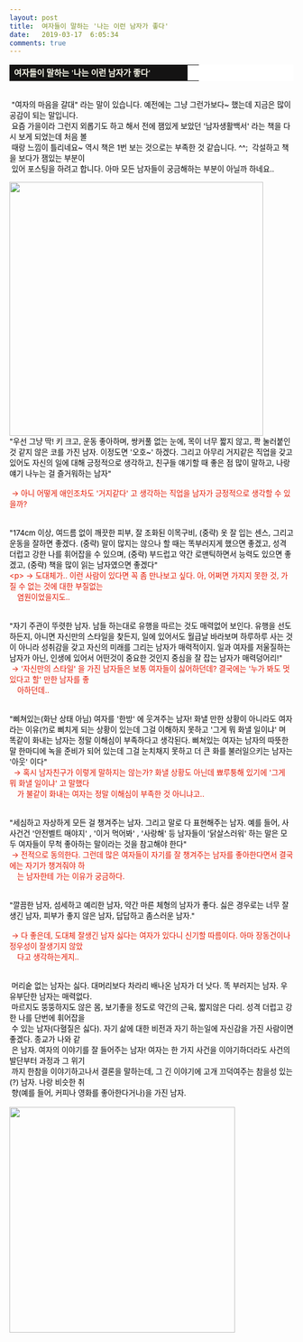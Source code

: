```yaml
---
layout: post
title:  여자들이 말하는 '나는 이런 남자가 좋다'
date:   2019-03-17  6:05:34
comments: true
---
```




<table width="99%" bgcolor="#ffffff" cellspacing="1" cellpadding="2"><tbody><tr><td width="300" bgcolor="#141313" style-="border-bottom:#141313 1px solid; border-left:#141313 1px solid; border-top:#141313 1px solid; &#13;&#10;border-right:#141313 1px solid"><span style="color: rgb(0, 0, 0); font-family: 맑은 고딕, dotum, verdana; font-size: 11pt;"><strong><span syle="font-size:11pt"><font color="#fffff0">여자들이 말하는 '나는 이런 남자가 좋다'</font></span></strong></span></td><td style="border-width: 0px 0px 1px; border-style: solid; border-color: rgb(255, 255, 255) rgb(255, 255, 255) rgb(20, 19, 19);"><span style="font-size: 11pt;"><font color="#000000">&nbsp;</font></span></td></tr></tbody></table><p><span style="font-size: 10pt;">﻿</span><br><span style="font-size: 10pt;"><font color="#000000">&nbsp;"여자의 마음을 갈대" 라는 말이 있습니다. 예전에는 그냥 그런가보다~ 했는데&nbsp;지금은 많이 공감이 되는 말입니다.<br> &nbsp;요즘 가을이라 그런지 외롭기도 하고 해서 전에 잼있게 보았던 '남자생활백서﻿' 라는 책을 다시 보게 되었는데 처음 볼<br></font></span><font color="#000000"><span style="font-size: 10pt;">&nbsp;때랑 느낌이 틀리네요~ 역시 책은 1번 보는 것으로는 부족한 것 같습니다. ^^;&nbsp; 각설하고 책을 보다가 잼있는 부분이 <br>&nbsp;있어 포스팅을 하려고 합니다. 아마 모든 남자들이 궁금해하는 부</span><span style="font-size: 10pt;">분이 아닐까 하네요..</span></font><br></p>
<p><span style="font-size: 10pt;"><span data-lightbox="lightbox" data-url="https://t1.daumcdn.net/cfile/tistory/152679194CA21E1AA3?download"><img width="450" height="291" style="height: auto; cursor: pointer; max-width: 100%;" alt="" src="https://t1.daumcdn.net/cfile/tistory/152679194CA21E1AA3" filemime="" filename="cfile21.uf@152679194CA21E1AA3CB5C.jpg"></span><br><font color="#000000">"우선 그냥 딱! 키 크고, 운동 좋아하며, 쌍커풀 없는 눈에, 목이 너무 짧지 않고, 콱 눌러붙인 것 같지 않은 코를 가진 남자. 이정도면 '오호~' 하겠다. 그리고 아무리 거지같은 직업을 갖고 있어도 자신의 일에 대해 긍정적으로 생각하고, 친구들 얘기할 때 좋은 점 많이 말하고, 나랑 얘기 나누는 걸 즐거워하는 남자"<br></font><br><font color="#5c7fb0">&nbsp;<font color="#e31600">→ 아니 어떻게 애인조차도 '거지같다' 고 생각하는 직업을 남자가 긍정적으로 생각할 수 있을까?</font></font><br><br><br><font color="#000000">"174cm 이상, 여드름 없이 깨끗한 피부, 잘 조화된 이목구비, (중략) 옷 잘 입는 센스, 그리고 운동을 잘하면 좋겠다. (중략) 말이 많지는 않으나 할 때는 똑부러지게 했으면 좋겠고, 성격 더럽고 강한 나를 휘어잡을 수 있으며, (중략) 부드럽고 약간 로맨틱하면서 능력도 있으면 좋겠고, (중략) 책을 많이 읽는 남자였으면 좋겠다"</font><br><font color="#e31600">&lt;p&gt;&nbsp;→ 도대체가.. 이런 사람이 있다면 꼭 좀 만나보고 싶다. 아, 어쩌면 가지지 못한 것, 가질 수 없는 것에 대한 부질없는&nbsp;<br> &nbsp;&nbsp;<strong>&nbsp; </strong>염원이었을지도..<br><br><br><font color="#000000">"자기 주관이 뚜렷한 남자. 남들 하는대로 유행을 따르는 것도 매력없어 보인다. 유행을 선도하든지, 아니면 자신만의 스타일을 찾든지, 일에 있어서도 월급날 바라보며 하루하루 사는 것이 아니라 성취감을 갖고 자신의 미래를 그리는 남자가 매력적이지. 일과 여자를 저울질하는 남자가 아닌, 인생에 있어서 어떤것이 중요한 것인지 중심을 잘 잡는 남자가 매력덩어리!"</font><br> &nbsp;→ '자신만의 스타일' 을 가진 남자들은 보통 여자들이 싫어하던데? 결국에는 '누가 봐도 멋있다고 할' 만한 남자를 좋<br>&nbsp;&nbsp;<strong>&nbsp; </strong>아하던데..<br><br><br><font color="#000000">"삐쳐있는(화난 상태 아님) 여자를 '한방' 에 웃겨주는 남자! 화낼 만한 상황이 아니라도 여자라는 이유(?)로 삐치게 되는 상황이 있는데 그걸 이해하지 못하고 '그게 뭐 화낼 일이냐' 며 똑같이 화내는 남자는 정말 이해심이 부족하다고 생각된다. 삐쳐있는 여자는 남자의 따뜻한 말 한마디에 녹을 준비가 되어 있는데 그걸 눈치채지 못하고 더 큰 화를 불러일으키는 남자는 '아웃' 이다"</font><br>&nbsp;&nbsp;→ 혹시 남자친구가 이렇게 말하지는 않는가? 화낼 상황도 아닌데 뾰루퉁해 있기에 '그게 뭐 화낼 일이냐' 고 말했다<br>&nbsp;&nbsp;<strong>&nbsp;&nbsp;</strong>가 불같이 화내는 여자는 정말 이해심이 부족한 것 아니냐고..<br><br><br><font color="#000000">"세심하고 자상하게 모든 걸 챙겨주는 남자. 그리고 말로 다 표현해주는 남자. 예를 들어, 사사건건 '안전벨트 매야지' , '이거 먹어봐' , '사랑해' 등 남자들이 '닭살스러워' 하는 말은 모두 여자들이 무척 좋아하는 말이라는 것을 참고해야 한다"</font><br> &nbsp;→ 전적으로 동의한다. 그런데 많은 여자들이 자기를 잘 챙겨주는 남자를 좋아한다면서 결국에는 자기가 챙겨줘야 하<br>&nbsp;&nbsp;<strong>&nbsp;&nbsp;</strong>는 남자한테 가는 이유가 궁금하다.<br><br><br><font color="#000000">"깔끔한 남자, 섬세하고 예리한 남자, 약간 마른 체형의 남자가 좋다. 싫은 경우로는 너무 잘생긴 남자, 피부가 좋지 않은 남자, 답답하고 좀스러운 남자."</font><br><br> &nbsp;→ 다 좋은데, 도대체 잘생긴 남자 싫다는 여자가 있다니 신기할 따름이다. 아마 장동건이나 정우성이 잘생기지 않았<br>&nbsp;&nbsp;<strong>&nbsp;&nbsp;</strong>다고 생각하는게지..<br><br><br><span style="font-size: 10pt;"><font color="#000000">&nbsp;머리숱 없는 남자는 싫다. 대머리보다 차라리 배나온 남자가 더 낫다. 똑 부러지는 남자. 우유부단한 남자는 매력없다.<br> &nbsp;마르지도 뚱뚱하지도 않은 몸, 보기좋을 정도로 약간의 근육, 짧지않은 다리. 성격 더럽고 강한 나를 단번에 휘어잡을 <br>&nbsp;수 있는 남자(다혈질은 싫다). 자기 삶에 대한 비전과 자기 하는일에 자신감을 가진 사람이면 좋겠다. 종교가 나와 같<br>&nbsp;은 남자. 여자의 이야기를 잘 들어주는 남자! 여자는 한 가지 사건을 이야기하더라도 사건의 발단부터 과정과 그 위기<br>&nbsp;까지 한참을 이야기하고나서 결론을 말하는데, 그 긴 이야기에 고개 끄덕여주는 참을성 있는(?) 남자. 나랑 비슷한 취<br>&nbsp;향(예를 들어, 커피나 영화를 좋아한다거나)을 가진 남자.</font><br><br><span data-lightbox="lightbox" data-url="https://t1.daumcdn.net/cfile/tistory/181E56184CA221A113?download"><img width="400" height="355" style="height: auto; cursor: pointer; max-width: 100%;" alt="" src="https://t1.daumcdn.net/cfile/tistory/181E56184CA221A113" filemime="" filename="cfile29.uf@181E56184CA221A113E77F.jpg"></span></span></font></span><br></p>